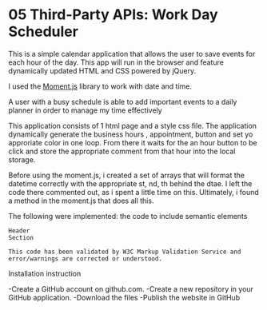 # 05 Third-Party APIs: Work Day Scheduler

This is a simple calendar application that allows the user to save events for each hour of the day. This app will run in the browser and feature dynamically updated HTML and CSS powered by jQuery.

I used the [Moment.js](https://momentjs.com/) library to work with date and time. 

A user with a busy schedule is able to add important events to a daily planner in order to manage my time effectively

This application consists of 1 html page and a style css file.
The application dynamically generate the business hours , appointment, button and set yo approriate color in one loop. From there it waits for the an hour button to be click and store the appropriate comment from that hour into the local storage.

Before using the moment.js, i created a set of arrays that will format the datetime correctly with the appropriate st, nd, th behind the dtae. I left the code there commented out, as i spent a little time on this. Ultimately, i found a method in the moment.js that does all this.

The following were implemented:
the code to include semantic elements

	Header
	Section

    This code has been validated by W3C Markup Validation Service and error/warnings are corrected or understood.

Installation instruction

-Create a GitHub account on github.com.
-Create a new repository in your GitHub application. 
-Download the files
-Publish the website in GitHub

